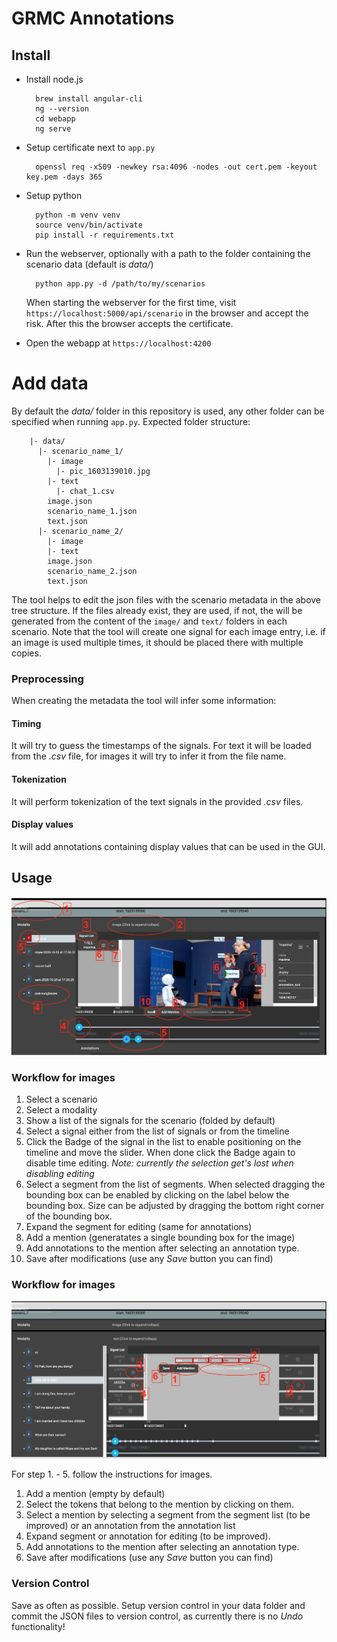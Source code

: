 # GRMC Annotations

## Install

* Install node.js
        
        brew install angular-cli
        ng --version
        cd webapp
        ng serve
        
* Setup certificate next to `app.py` 

        openssl req -x509 -newkey rsa:4096 -nodes -out cert.pem -keyout key.pem -days 365
        
* Setup python

        python -m venv venv
        source venv/bin/activate
        pip install -r requirements.txt

* Run the webserver, optionally with a path to the folder containing the scenario data (default is *data/*)

        python app.py -d /path/to/my/scenarios
        
  When starting the webserver for the first time, visit `https://localhost:5000/api/scenario` in the browser and accept
  the risk. After this the browser accepts the certificate.
  
* Open the webapp at `https://localhost:4200`
  
# Add data

By default the *data/* folder in this repository is used, any other folder can be specified when running `app.py`.
Expected folder structure:

        |- data/
          |- scenario_name_1/
            |- image
              |- pic_1603139010.jpg
            |- text
              |- chat_1.csv
            image.json
            scenario_name_1.json
            text.json
          |- scenario_name_2/
            |- image
            |- text
            image.json
            scenario_name_2.json
            text.json

The tool helps to edit the json files with the scenario metadata in the above tree structure.
If the files already exist, they are used, if not, the will be generated from the content of the 
`image/` and `text/` folders in each scenario. Note that the tool will create one signal for each
image entry, i.e. if an image is used multiple times, it should be placed there with multiple copies.

### Preprocessing

When creating the metadata the tool will infer some information:

#### Timing
It will try to guess the timestamps of the signals. For text it will
be loaded from the *.csv* file, for images it will try to infer it from the file name. 

#### Tokenization

It will perform tokenization of the text signals in the provided *.csv* files.

#### Display values

It will add annotations containing display values that can be used in the GUI.

## Usage

![Screenshot Image](doc/img/screenshot_image.png)

### Workflow for images

1. Select a scenario
1. Select a modality
1. Show a list of the signals for the scenario (folded by default)
1. Select a signal either from the list of signals or from the timeline
1. Click the Badge of the signal in the list to enable positioning on the timeline and move the slider. When done
   click the Badge again to disable time editing. *Note: currently the selection get's lost when disabling editing* 
1. Select a segment from the list of segments. When selected dragging the bounding box can be enabled by clicking
   on the label below the bounding box. Size can be adjusted by dragging the bottom right corner of the bounding box. 
1. Expand the segment for editing (same for annotations)
1. Add a mention (generatates a single bounding box for the image)
1. Add annotations to the mention after selecting an annotation type.
1. Save after modifications (use any *Save* button you can find)

### Workflow for images

![Screenshot Text](doc/img/screenshot_text.png)

For step 1. - 5. follow the instructions for images.
1. Add a mention (empty by default)
1. Select the tokens that belong to the mention by clicking on them.
1. Select a mention by selecting a segment from the segment list (to be improved) or an annotation from the
   annotation list
1. Expand segment or annotation for editing (to be improved).
1. Add annotations to the mention after selecting an annotation type.
1. Save after modifications (use any *Save* button you can find)

### Version Control

Save as often as possible. Setup version control in your data folder and commit the JSON files to version control, as currently there is no *Undo*
functionality!
